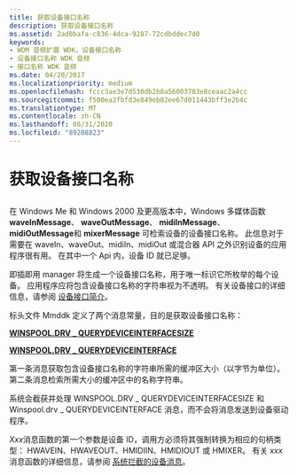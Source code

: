 ```yaml
---
title: 获取设备接口名称
description: 获取设备接口名称
ms.assetid: 2ad0bafa-c836-4dca-9287-72cdbddec7d0
keywords:
- WDM 音频扩展 WDK，设备接口名称
- 设备接口名称 WDK 音频
- 接口名称 WDK 音频
ms.date: 04/20/2017
ms.localizationpriority: medium
ms.openlocfilehash: fccc3ae3e7d530db2b8a56003783e8ceaac2a4cc
ms.sourcegitcommit: f500ea2fbfd3e849eb82ee67d011443bff3e2b4c
ms.translationtype: MT
ms.contentlocale: zh-CN
ms.lasthandoff: 08/31/2020
ms.locfileid: "89208823"
---
```

# <a name="obtaining-a-device-interface-name"></a>获取设备接口名称


## <span id="obtaining_a_device_interface_name"></span><span id="OBTAINING_A_DEVICE_INTERFACE_NAME"></span>


在 Windows Me 和 Windows 2000 及更高版本中，Windows 多媒体函数 **waveInMessage**、 **waveOutMessage**、 **midiInMessage**、 **midiOutMessage**和 **mixerMessage** 可检索设备的设备接口名称。 此信息对于需要在 waveIn、waveOut、midiIn、midiOut 或混合器 API 之外识别设备的应用程序很有用。 在其中一个 Api 内，设备 ID 就已足够。

即插即用 manager 将生成一个设备接口名称，用于唯一标识它所枚举的每个设备。 应用程序应将包含设备接口名称的字符串视为不透明。 有关设备接口的详细信息，请参阅 [设备接口简介](../install/overview-of-device-interface-classes.md)。

标头文件 Mmddk 定义了两个消息常量，目的是获取设备接口名称：

[**WINSPOOL.DRV \_ QUERYDEVICEINTERFACESIZE**](/previous-versions/windows/hardware/drivers/ff536364(v=vs.85))

[**WINSPOOL.DRV \_ QUERYDEVICEINTERFACE**](/previous-versions/windows/hardware/drivers/ff536363(v=vs.85))

第一条消息获取包含设备接口名称的字符串所需的缓冲区大小（以字节为单位）。 第二条消息检索所需大小的缓冲区中的名称字符串。

系统会截获并处理 WINSPOOL.DRV \_ QUERYDEVICEINTERFACESIZE 和 Winspool.drv \_ QUERYDEVICEINTERFACE 消息，而不会将消息发送到设备驱动程序。

*Xxx*消息函数的第一个参数是设备 ID，调用方必须将其强制转换为相应的句柄类型： HWAVEIN、HWAVEOUT、HMIDIIN、HMIDIOUT 或 HMIXER。 有关 *xxx*消息函数的详细信息，请参阅 [系统拦截的设备消息](system-intercepted-device-messages.md)。

 

